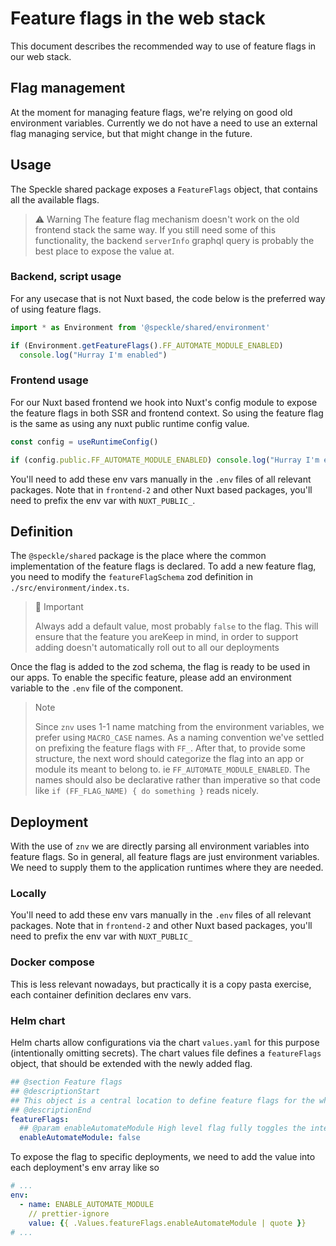 # Feature flags in the web stack

This document describes the recommended way to use of feature flags in our web stack.

## Flag management

At the moment for managing feature flags, we're relying on good old environment variables.
Currently we do not have a need to use an external flag managing service, but that might change in the future.

## Usage

The Speckle shared package exposes a `FeatureFlags` object, that contains all the available flags.

> ⚠️ Warning
> The feature flag mechanism doesn't work on the old frontend stack the same way.
> If you still need some of this functionality, the backend `serverInfo` graphql query is probably the best place to expose the value at.

### Backend, script usage

For any usecase that is not Nuxt based, the code below is the preferred way of using feature flags.

```typescript
import * as Environment from '@speckle/shared/environment'

if (Environment.getFeatureFlags().FF_AUTOMATE_MODULE_ENABLED)
  console.log("Hurray I'm enabled")
```

### Frontend usage

For our Nuxt based frontend we hook into Nuxt's config module to expose the feature flags in both SSR and frontend context.
So using the feature flag is the same as using any nuxt public runtime config value.

```typescript
const config = useRuntimeConfig()

if (config.public.FF_AUTOMATE_MODULE_ENABLED) console.log("Hurray I'm enabled")
```

You'll need to add these env vars manually in the `.env` files of all relevant packages. Note that in `frontend-2` and other Nuxt based packages, you'll need to prefix the env var with `NUXT_PUBLIC_`.

## Definition

The `@speckle/shared` package is the place where the common implementation of the feature flags is declared.
To add a new feature flag, you need to modify the `featureFlagSchema` zod definition in `./src/environment/index.ts`.

> 📣 Important
>
> Always add a default value, most probably `false` to the flag.
> This will ensure that the feature you areKeep in mind, in order to support adding doesn't automatically roll out to all our deployments

Once the flag is added to the zod schema, the flag is ready to be used in our apps.
To enable the specific feature, please add an environment variable to the `.env` file of the component.

> Note
>
> Since `znv` uses 1-1 name matching from the environment variables, we prefer using `MACRO_CASE` names.
> As a naming convention we've settled on prefixing the feature flags with `FF_`.
> After that, to provide some structure, the next word should categorize the flag into an app or module its meant to belong to. ie `FF_AUTOMATE_MODULE_ENABLED`.
> The names should also be declarative rather than imperative so that code like `if (FF_FLAG_NAME) { do something }` reads nicely.

## Deployment

With the use of `znv` we are directly parsing all environment variables into feature flags. So in general, all feature flags are just environment variables. We need to supply them to the application runtimes where they are needed.

### Locally

You'll need to add these env vars manually in the `.env` files of all relevant packages. Note that in `frontend-2` and other Nuxt based packages, you'll need to prefix the env var with `NUXT_PUBLIC_`

### Docker compose

This is less relevant nowadays, but practically it is a copy pasta exercise, each container definition declares env vars.

### Helm chart

Helm charts allow configurations via the chart `values.yaml` for this purpose (intentionally omitting secrets). The chart values file defines a `featureFlags` object, that should be extended with the newly added flag.

```yaml
## @section Feature flags
## @descriptionStart
## This object is a central location to define feature flags for the whole chart.
## @descriptionEnd
featureFlags:
  ## @param enableAutomateModule High level flag fully toggles the integrated automate module
  enableAutomateModule: false
```

To expose the flag to specific deployments, we need to add the value into each deployment's env array like so

```yaml
# ...
env:
  - name: ENABLE_AUTOMATE_MODULE
    // prettier-ignore
    value: {{ .Values.featureFlags.enableAutomateModule | quote }}
# ...
```
